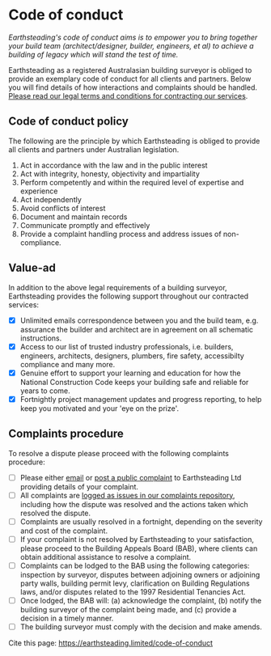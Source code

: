 # Code of conduct
*Earthsteading's code of conduct aims is to empower you to bring together your build team (architect/designer, builder, engineers, et al) to achieve a building of legacy which will stand the test of time.*

Earthsteading as a registered Australasian building surveyor is obliged to provide an exemplary code of conduct for all clients and partners. Below you will find details of how interactions and complaints should be handled.  [Please read our legal terms and conditions for contracting our services](https://github.com/earthsteading/contracting-procedures/blob/main/contracting-procedure.md).

## Code of conduct policy

The following are the principle by which Earthsteading is obliged to provide all clients and partners under Australian legislation.

 1. Act in accordance with the law and in the public interest 
 2. Act with integrity, honesty, objectivity and impartiality 
 3. Perform competently and within the required level of expertise and experience 
 4. Act independently 
 5. Avoid conflicts of interest 
 6. Document and maintain records 
 7. Communicate promptly and effectively 
 8. Provide a complaint handling process and address issues of non-compliance.

## Value-ad
In addition to the above legal requirements of a building surveyor, Earthsteading provides the following support throughout our contracted services:
 - [x] Unlimited emails correspondence between you and the build team, e.g. assurance the builder and architect are in agreement on all schematic instructions.
 - [x] Access to our list of trusted industry professionals, i.e. builders, engineers, architects, designers, plumbers, fire safety, accessibilty compliance and many more.
 - [x] Genuine effort to support your learning and education for how the National Construction Code keeps your building safe and reliable for years to come.
 - [x] Fortnightly project management updates and progress reporting, to help keep you motivated and your 'eye on the prize'.

## Complaints procedure
To resolve a dispute please proceed with the following complaints procedure:
 - [ ] Please either [email](mailto:earthsteading@gmail.com?subject=[Code%of%conduct]%request%for%resolution%of%complaint) or [post a public complaint](https://github.com/earthsteading/complaints-procedure/issues) to Earthsteading Ltd providing details of your complaint.
 - [ ] All complaints are [logged as issues in our complaints repository](https://github.com/earthsteading/complaints-procedure/issues), including how the dispute was resolved and the actions taken which resolved the dispute.
 - [ ] Complaints are usually resolved in a fortnight, depending on the severity and cost of the complaint.
 - [ ] If your complaint is not resolved by Earthsteading to your satisfaction, please proceed to the Building Appeals Board (BAB), where clients can obtain additional assistance to resolve a complaint.
 - [ ] Complaints can be lodged to the BAB using the following categories: inspection by surveyor, disputes between adjoining owners or adjoining party walls, building permit levy, clarification on Building Regulations laws, and/or disputes related to the 1997 Residential Tenancies Act.
 - [ ] Once lodged, the BAB will: (a) acknowledge the complaint, (b) notify the building surveyor of the complaint being made, and (c) provide a decision in a timely manner.
 - [ ] The building surveyor must comply with the decision and make amends.

Cite this page: https://earthsteading.limited/code-of-conduct
